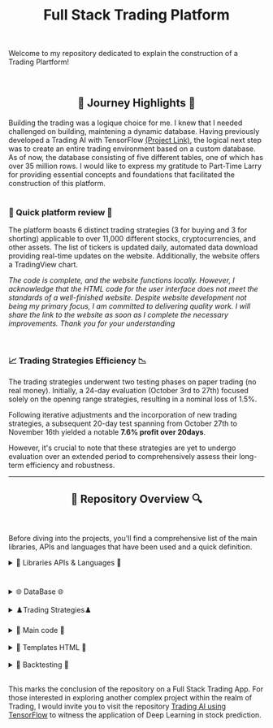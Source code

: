 <h1 align="center">Full Stack Trading Platform</h1>

<br>

Welcome to my repository dedicated to explain the construction of a Trading Plartform!

<br>

<h2 align="center">🌅 Journey Highlights 🌅</h2>
<p>
Building the trading was a logique choice for me. I knew that I needed challenged on building, maintening   a dynamic database. Having previously developed a Trading AI with TensorFlow <a href="https://github.com/trystan-geoffre/Trading-AI-TensorFlow/tree/master">(Project Link)</a>, the logical next step was to create an entire trading environment based on a custom database. As of now, the database consisting of five different tables, one of which has over 35 million rows.
  I would like to express my gratitude to Part-Time Larry for providing essential concepts and foundations that facilitated the construction of this platform.

<h1></h1>

<h3>💫 Quick platform review 💫 </h3>

The platform boasts 6 distinct trading strategies (3 for buying and 3 for shorting) applicable to over 11,000 different stocks, cryptocurrencies, and other assets. The list of tickers is updated daily, automated data download providing real-time updates on the website. Additionally, the website offers a TradingView chart.

*The code is complete, and the website functions locally. However, I acknowledge that the HTML code for the user interface does not meet the standards of a well-finished website. Despite website development not being my primary focus, I am committed to delivering quality work. I will share the link to the website as soon as I complete the necessary improvements. Thank you for your understanding*

<br>

<h3>📈 Trading Strategies Efficiency 📉</h3>
The trading strategies underwent two testing phases on paper trading (no real money). Initially, a 24-day evaluation (October 3rd to 27th) focused solely on the opening range strategies, resulting in a nominal loss of 1.5%. 

Following iterative adjustments and the incorporation of new trading strategies, a subsequent 20-day test spanning from October 27th to November 16th yielded a notable **7.6% profit over 20days**. 

However, it's crucial to note that these strategies are yet to undergo evaluation over an extended period to comprehensively assess their long-term efficiency and robustness.

---

<h2 align="center">🔎 Repository Overview 🔍</h2>

<br>

Before diving into the projects, you'll find a comprehensive list of the main libraries, APIs and languages that have been used and a quick definition.
</p>

<details>
  <h2 align="center"> 📖 Libraries APIs & Languages 📖 </h2>
  
  <summary> 📖 Libraries APIs & Languages 📖</summary> 
<p>

  <h3>Languages</h3>

<h4> Python: </h4>
Language used to structure the platform functionalities.

<h4> SQLite: </h4>
To create, maintain a 5GB database with 5 different tables and +35 millions rows.

<h4> HTML: </h4>
Used to create the Trading platform interface and website functionalities.

  <h3>Python Libraries & APIs</h3>
  
<h4> SQLite3: </h4>
Python library that enables the use of SQLite within PythonLibrary permitting to use SQLite within python

<h4> Alpaca_trade_api: </h4>
Python API that allows the utilization of Alpaca's functions, enabling real-time market trading for free, with a focus on algorithmic trading strategies.

<h4> Ta-lib: </h4>
A technical analysis library in Python, providing tools and functions for analyzing financial markets and making informed trading decisions based on technical indicators.

<h4> Backtrader: </h4>
Python framework for developing and testing trading strategies, offering extensive functionality for backtesting and optimizing strategies before deploying them in live markets.

<h4> FastAPI (Jinja2Templates): </h4>
FastAPI is a modern, fast web framework for building APIs with Python, and Jinja2Templates is a template engine used for creating dynamic HTML templates in conjunction with FastAPI.

<h4> Uvicorn: </h4>Serves as a lightweight and efficient way to run asynchronous web applications written in Python. It provides a fast and scalable solution for deploying and managing web servers


<h4> Semantic-UI: </h4>
A user interface framework that utilizes HTML to create a responsive and visually appealing design for the trading platform.

<h4> Crontab: </h4>
A time-based job scheduler, used in this context to schedule and automate periodic tasks within the trading platform.

<h4> Yfinance (yahoo finance): </h4>
Python library that grants access to real-time financial data from Yahoo Finance, facilitating the retrieval of market information for various assets at no cost.

<h4> Trading View: </h4>
A platform that provides advanced charting tools and analysis for financial markets, often integrated into trading applications to offer users a comprehensive view of market data and trends.

</p>
  <br>
</details>

<h1></h1>

<details>
  <h2 align="center">🌐 DataBase 🌐</h2>
  
  <summary> 🌐 DataBase 🌐 </summary> 

  <p>
<h4>Setting Up the Database:</h4>
To initiate the database creation process, first, generate the database named "app.db" using SQLite3. Execute the command "sqlite3 app.db" in the terminal to establish the initial database file. This step lays the foundation for subsequent configurations.


<h4>Configuring Alpaca API, SQLite and Email:</h4>
Following the database creation, proceed to set up a configuration file named "config.py." Enter essential Alpaca API credentials (API_KEY, SECRET_KEY, BASE_URL), define the file location for "app.db" (DB_FILE), and provide email configuration details (EMAIL_ADDRESS, EMAIL_PASSWORD, EMAIL_HOST, EMAIL_PORT).

 
<h4>Database Initialization and Table Management:</h4>
Utilize the scripts in this repository to manage the database. Begin with the "create_db" script  <a href="https://github.com/trystan-geoffre/Full-Stack-Trading-App/blob/master2/create_db.py"> Code Link</a> to establish the five necessary tables. You also have drop_db <a href="https://github.com/trystan-geoffre/Full-Stack-Trading-App/blob/master2/drop_db.py"> Code Link</a> to drop all tables in app.db.


<h4>Populating Stock Information:</h4>
Execute the "populate_stocks.py" script <a href="https://github.com/trystan-geoffre/Full-Stack-Trading-App/blob/master2/populate_stocks.py"> Code Link</a> to populate the "stock" table with information for every stock, cryptocurrency, and asset available on Alpaca. The data includes the symbol/ticker, name, exchange, and a flag indicating whether shorting is permissible. Ensure that the data is successfully loaded using DB Browser for SQLite (or other), resulting in over 13,000 rows. To automatically add new stocks if there is any, create a <a href="https://crontab.guru">Crontab</a> code to run the script. I personally run it daily, after market closure.


<h4>Fetching Historical Stock Prices:</h4>
The "populate_prices" script <a href="https://github.com/trystan-geoffre/Full-Stack-Trading-App/blob/master2/populate_prices.py"> Code Link</a>. downloads data for all tickers in the "stock" table in the "stock_price" table, a process that may take some time due to the substantial volume of data.  Since some Alpaca functionalities are restricted or no longer free, Yahoo Finance is used as an alternative for obtaining free, extensive historical data.The script also addresses variations in ticker names, ensuring a match with Yahoo Finance or dropping unmatched tickers in "stock". After completion, the "stock" table is populated with over 11,000 tickers, the "stock_price" table featuring daily open, close, high, low, volume, and date information. Additionally, in "stock_price" the script calculates the Simple Moving Average (SMA) for 20 and 50 days and the Relative Strength Index (RSI) for 14 days using the Ta-lib analysis library.

  </p>
  <br>
</details>

<br>

<details>
  <h2 align="center"> ♟️ Trading Strategies ♟️ </h2>
  
  <summary>♟️Trading Strategies♟️</summary> 

  <p>
The helpers.py code sets the amount to invest in each trade. You are encouraged to modify this amount according to your preferences or requirements. <a href="https://github.com/trystan-geoffre/Full-Stack-Trading-App/blob/master2/helpers.py"> Code Link</a> 

<h4>Opening Range Breakdown:</h4>
This Python script is designed to automate the execution of a trading strategy, specifically the "opening range breakdown" strategy, using Alpaca API for real-time trading. The script connects to an SQLite database to retrieve stocks associated with the chosen strategy, then checks if the stock has already an order filled. For each stock, it downloads 15-minute interval historical data from Yahoo Finance, calculates the opening range, and determines if a breakdown has occurred after the opening range. If a breakout is detected and there is no existing filled order for the stock, a short order is placed on Alpaca with specified limit, take-profit, and stop-loss prices. The script logs messages for each action and is configured to run for a defined historical data range. <a href="https://github.com/trystan-geoffre/Full-Stack-Trading-App/blob/master2/opening_range_breakdown.py"> Code Link</a>

<h4>Opening Range Breakout:</h4>
The Opening Range Breakout code is similar to the Opening Range Breakdown, with the key difference being the calculation of a breakout. Also, in this context, the code is designed to execute a buy order with a trailing stop instead of a traditional stop-loss and take-profit approach. The trailing stop dynamically adjusts the stop price based on the stock's price movement, enhancing adaptability to market fluctuations. Additionally, the bracket order setup incorporates a limit price, offering control over the maximum price paid for the stock during the buy order execution <a href="https://github.com/trystan-geoffre/Full-Stack-Trading-App/blob/master2/opening_range_breakout.py"> Code Link</a>

<h4>Bollinger Bands Short:</h4>
This Python code is a trading script that utilizes the Alpaca API and Yahoo Finance to implement a Bollinger Bands strategy for a list of stocks. The script connects to a SQLite database, queries for stocks associated with the "bollinger_bands" strategy, and checks for existing orders. It then downloads historical price data, calculates Bollinger Bands, and executes a short order when specific trading conditions are met, incorporating limit prices, take-profit, and stop-loss parameters. The script is designed to automate trading decisions based on the Bollinger Bands indicator, providing a systematic approach to managing short positions in the stock market.<a href="https://github.com/trystan-geoffre/Full-Stack-Trading-App/blob/master2/bollinger_bands_short.py "> Code Link</a>

<h4>Bollinger Bands Long:</h4>
This Bollinger Bands Long code mirrors the Bollinger Bands Short, with the only difference being in the calculation of upward movement and the execution of a buy order instead of a short order.<a href="https://github.com/trystan-geoffre/Full-Stack-Trading-App/blob/master2/bollinger_bands_long.py"> Code Link</a>

To automatically execute the Bollinger Bands and Opening Range Breakout/Down strategies, I utilize Crontab. These scripts are scheduled to run every minute exclusively during the trading hours on trading days. This ensures that the strategies are consistently applied within the active market periods.

<h4>Daily Close:</h4>
This script is designed to automatically close all stock positions at the conclusion of the trading day. To automate its execution, you can implement a Crontab code. I typically schedule it to run 30 minutes before the market closes. The script begins by retrieving and canceling any active sell orders. Subsequently, it proceeds to close out all existing stock positions.
<a href="https://github.com/trystan-geoffre/Full-Stack-Trading-App/blob/master2/daily_close.py"> Code Link</a>
  </p>
  <br>
</details>

<br>

<details>
  <h2 align="center"> 🏹 Main code 🏹</h2>
  
  <summary> 🏹 Main code 🏹 </summary> 

  <p>
This Python code defines a FastAPI application that run through Uvicorn and serves as a web interface for stock trading strategies. It establishes routes for displaying a list of stocks with various filtering options based on financial indicators such as closing highs, closing lows, RSI overbought/sold, and SMA crossovers. The application also provides detailed views for individual stocks, strategies, and a summary of active orders. Users can apply strategies to specific stocks, view existing strategies, and monitor their trading orders through the web interface. The code utilizes SQLite for database management and Alpaca API for retrieving real-time financial data and managing trading orders. 

To launch the website locally, execute the command "uvicorn main:app --reload" in your terminal. You can access the website through the link provided in the following line of the console output: "INFO: Uvicorn running on http://****** (Press CTRL+C to quit)." <a href="https://github.com/trystan-geoffre/Full-Stack-Trading-App/blob/master2/main.py"> Code Link</a>

  </p>
  <br>
</details>

<br>

<details>
  <h2 align="center">🔰 Templates HTML (work in progress) 🔰</h2>
  
  <summary> 🔰 Templates HTML 🔰</summary> 

  <p>
<h4>Layout:</h4>
This HTML code defines a basic web page structure for a stocks-related application. It includes a navigation menu with links to the "Stocks," "Strategies," and "Order History" sections, and a "Logout" option on the right side. The content of the page is expected to be filled dynamically, allowing for flexible rendering based on specific sections or views. The page is styled using the Semantic UI library.<a href="https://github.com/trystan-geoffre/Full-Stack-Trading-App/blob/master2/templates%20html/layout.html"> Code Link</a>

<h4>Index:</h4>
This HTML template, extending a base layout, is designed for rendering a dynamic stock list page. It includes a form with a dropdown menu allowing users to filter stocks based on various criteria such as new closing highs/lows, RSI (Relative Strength Index) overbought/oversold, and positions relative to SMA (Simple Moving Average) values. The template displays a table with stock details, including symbol, name, price, RSI 14, SMA 20, and SMA 50, dynamically populated with data fetched from the server. The table entries link to individual stock detail pages. <a href="https://github.com/trystan-geoffre/Full-Stack-Trading-App/blob/master2/templates%20html/index.html"> Code Link</a>

<h4>Stock detail:</h4>
This HTML template, extending a base layout, is designed for rendering individual stock detail pages. It includes a heading displaying the stock's name and symbol, a TradingView widget for visualizing stock data, a form allowing users to apply trading strategies to the stock, and a table displaying historical price information. The TradingView widget dynamically fetches and displays real-time stock data, and the form enables users to apply various strategies to the selected stock. The historical price table presents key data such as open, high, low, close, and volume for each date. 
<a href="https://github.com/trystan-geoffre/Full-Stack-Trading-App/blob/master2/templates%20html/stock_detail.html"> Code Link</a>

<h4>Strategies:</h4>
This HTML template, extending a base layout, is designed for rendering a page that displays a list of available trading strategies. It includes a heading "Strategies" and a table with each row representing a strategy. Each strategy is a clickable link leading to a detailed view of that specific strategy.
<a href="https://github.com/trystan-geoffre/Full-Stack-Trading-App/blob/master2/templates%20html/strategies.html"> Code Link</a>

<h4>Strategy:</h4>
This HTML template, extending a base layout, is designed for rendering a page that displays a list of stocks associated with a specific trading strategy. It includes a heading that navigates back to the main stocks page, indicating the selected strategy's name. The table below lists each stock's symbol and name.
<a href="https://github.com/trystan-geoffre/Full-Stack-Trading-App/blob/master2/templates%20html/strategy.html"> Code Link</a>

<h4>Orders:</h4>
This HTML template, extending a base layout, is designed for rendering a page that displays a list of trading orders. It includes a heading "Orders" and a table with each row representing an order. The table provides details such as the order creation timestamp, side (buy/sell), quantity, symbol, filled price, and order status. 
<a href="https://github.com/trystan-geoffre/Full-Stack-Trading-App/blob/master2/templates%20html/orders.html"> Code Link</a>
  </p>
  <br>
</details>

<br>

<details>
  <h2 align="center">🎯 Backtesting 🎯</h2>
  
  <summary> 🎯 Backtesting 🎯</summary> 

  <p>
You can find the Stocks' tickers I have used for the Backtesting in minute_stocks.csv  <a href="https://github.com/trystan-geoffre/Full-Stack-Trading-App/blob/master2/minute_stocks.csv"> Code Link</a>

<h4>Populate Minute Data:</h4>
This Python script imports necessary libraries and connects to an SQLite database. It reads stock symbols from a CSV file, retrieves historical minute-level price data using Yahoo Finance API for each stock, and inserts the data into the database. The script iterates through a specified date range, resamples the data to 1-minute intervals, and handles missing values.<a href="https://github.com/trystan-geoffre/Full-Stack-Trading-App/blob/master2/populate_minute_data.py"> Code Link</a>

<h4>Backtesting:</h4>
  The provided Python code leverages the Backtrader library for backtesting the trading strategy Opening Range Breakout. The script iterates over distinct stocks, initializes the backtesting engine, fetches minute-level price data from a SQLite database, and executes the backtest using the defined strategy. The results are printed, and a plot is generated for visual analysis. This approach allows for evaluating the strategy's performance across different stocks, providing insights into its effectiveness in various market conditions.
<a href="https://github.com/trystan-geoffre/Full-Stack-Trading-App/blob/master2/backtest.py"> Code Link</a>
  </p>
  <br>
</details>

<br>

This marks the conclusion of the repository on a Full Stack Trading App. For those interested in exploring another complex project within the realm of Trading, I would invite you to visit the repository <a href="https://github.com/trystan-geoffre/Trading-AI-TensorFlow/tree/master"> Trading AI using TensorFlow</a> to witness the application of Deep Learning in stock prediction.
